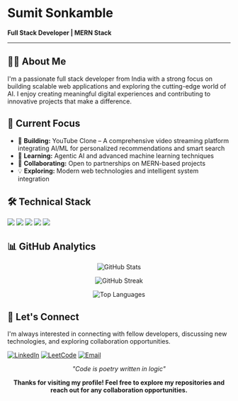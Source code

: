 # Sumit Sonkamble
**Full Stack Developer | MERN Stack**

---

## 👨‍💻 About Me

I'm a passionate full stack developer from India with a strong focus on building scalable web applications and exploring the cutting-edge world of AI. I enjoy creating meaningful digital experiences and contributing to innovative projects that make a difference.

## 🚀 Current Focus

- 🔭 **Building:** YouTube Clone – A comprehensive video streaming platform integrating AI/ML for personalized recommendations and smart search  
- 🌱 **Learning:** Agentic AI and advanced machine learning techniques  
- 🤝 **Collaborating:** Open to partnerships on MERN-based projects  
- 💡 **Exploring:** Modern web technologies and intelligent system integration  

## 🛠️ Technical Stack

<p align="left">
  <!-- Languages -->
  <img src="https://skillicons.dev/icons?i=js,python,cpp,html,css" />

  <!-- Frontend -->
  <img src="https://skillicons.dev/icons?i=react,tailwind" />

  <!-- Backend -->
  <img src="https://skillicons.dev/icons?i=nodejs,express,django" />

  <!-- Databases -->
  <img src="https://skillicons.dev/icons?i=mongodb,mysql" />

  <!-- Tools & Services -->
  <img src="https://skillicons.dev/icons?i=git,postman,figma" />
</p>

## 📊 GitHub Analytics

<div align="center">
  
![GitHub Stats](https://github-readme-stats.vercel.app/api?username=sumit24c&show_icons=true&theme=tokyonight&hide_border=true&count_private=true)

![GitHub Streak](https://github-readme-streak-stats.herokuapp.com/?user=sumit24c&theme=tokyonight&hide_border=true)

![Top Languages](https://github-readme-stats.vercel.app/api/top-langs/?username=sumit24c&layout=compact&theme=tokyonight&hide_border=true)

</div>

## 🤝 Let's Connect

I'm always interested in connecting with fellow developers, discussing new technologies, and exploring collaboration opportunities.

[![LinkedIn](https://img.shields.io/badge/-LinkedIn-0077B5?style=for-the-badge&logo=linkedin&logoColor=white)](https://linkedin.com/in/sumit-sonkamble-61b9502b0)
[![LeetCode](https://img.shields.io/badge/-LeetCode-FFA116?style=for-the-badge&logo=leetcode&logoColor=white)](https://www.leetcode.com/sumit24c)
[![Email](https://img.shields.io/badge/-Email-D14836?style=for-the-badge&logo=gmail&logoColor=white)](mailto:sonkamblesumit236@gmail.com)


<div align="center">
  
*"Code is poetry written in logic"*

**Thanks for visiting my profile! Feel free to explore my repositories and reach out for any collaboration opportunities.**

</div>
